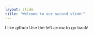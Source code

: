```yaml
---
layout: slide
title: "Welcome to our second slide!"
---
```

I like github
Use the left arrow to go back!
